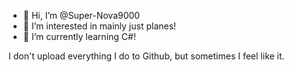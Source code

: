 - 👋 Hi, I’m @Super-Nova9000
- 👀 I’m interested in mainly just planes!
- 🌱 I’m currently learning C#!

I don't upload everything I do to Github, but sometimes I feel like it.

<!---
Super-Nova9000/Super-Nova9000 is a ✨ special ✨ repository because its `README.md` (this file) appears on your GitHub profile.
You can click the Preview link to take a look at your changes.
--->
